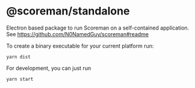 # @scoreman/standalone
Electron based package to run Scoreman on a self-contained application.
See https://github.com/N0NamedGuy/scoreman#readme

To create a binary executable for your current platform run:
```
yarn dist
```

For development, you can just run
``` 
yarn start
``` 
